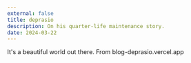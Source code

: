 ```yaml
---
external: false
title: deprasio
description: On his quarter-life maintenance story.
date: 2024-03-22
---
```


It's a beautiful world out there.
From blog-deprasio.vercel.app
